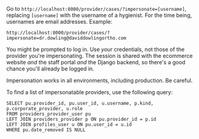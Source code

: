 Go to `http://localhost:8000/provider/cases/?impersonate=[username]`, replacing `[username]` with the username of a hygienist. For the time being, usernames are email addresses. Example:

```
http://localhost:8000/provider/cases/?impersonate=dr.dowling@daviddowlingortho.com
```

You might be prompted to log in. Use _your_ credentials, not those of the provider you're impersonating. The session is shared with the ecommerce website _and_ the staff portal _and_ the Django backend, so there's a good chance you'll already be logged in.

Impersonation works in all environments, including production. Be careful.

To find a list of impersonatable providers, use the following query:

```
SELECT pu.provider_id, pu.user_id, u.username, p.kind, p.corporate_provider, u.role
FROM providers_provider_user pu
LEFT JOIN providers_provider p ON pu.provider_id = p.id
LEFT JOIN profiles_user u ON pu.user_id = u.id
WHERE pu.date_removed IS NULL
```